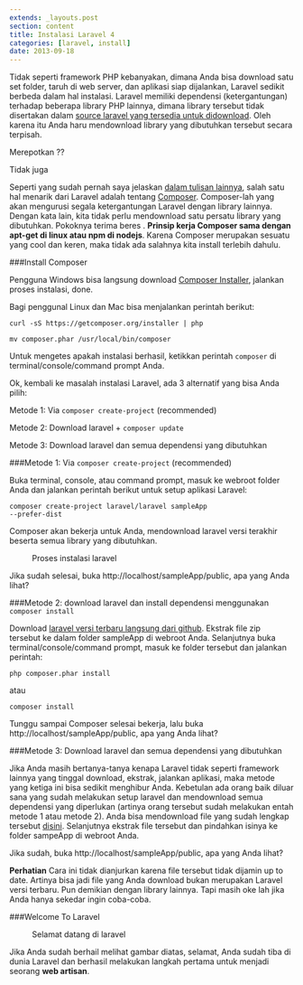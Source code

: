 ```yaml
---
extends: _layouts.post
section: content
title: Instalasi Laravel 4
categories: [laravel, install]
date: 2013-09-18
---
```


Tidak seperti framework PHP kebanyakan, dimana Anda bisa download satu set folder, taruh di web server, dan aplikasi siap dijalankan, Laravel sedikit berbeda dalam hal instalasi. Laravel memiliki dependensi (ketergantungan) terhadap beberapa library PHP lainnya, dimana library tersebut tidak disertakan dalam [source laravel yang tersedia untuk didownload](https://github.com/laravel/laravel). Oleh karena itu Anda haru mendownload library yang dibutuhkan tersebut secara terpisah.

Merepotkan ??

Tidak juga

Seperti yang sudah pernah saya jelaskan [dalam tulisan lainnya](http://id-laravel.com/kenapa-memilih-laravel/), salah satu hal menarik dari Laravel adalah tentang [Composer](http://getcomposer.org). Composer-lah yang akan mengurusi segala ketergantungan Laravel dengan library lainnya. Dengan kata lain, kita tidak perlu mendownload satu persatu library yang dibutuhkan. Pokoknya terima beres  . **Prinsip kerja Composer sama dengan apt-get di linux atau npm di nodejs**. Karena Composer merupakan sesuatu yang cool dan keren, maka tidak ada salahnya kita install terlebih dahulu.

###Install Composer

Pengguna Windows bisa langsung download [Composer Installer](http://getcomposer.org/Composer-Setup.exe), jalankan proses instalasi, done.

Bagi penggunal Linux dan Mac bisa menjalankan perintah berikut:
<p><code>curl -sS https://getcomposer.org/installer | php</code></p>
<p><code>mv composer.phar /usr/local/bin/composer</code></p>

Untuk mengetes apakah instalasi berhasil, ketikkan perintah <code>composer</code> di terminal/console/command prompt Anda.

Ok, kembali ke masalah instalasi Laravel, ada 3 alternatif yang bisa Anda pilih:

Metode 1: Via <code>composer create-project</code> (recommended)

Metode 2: Download laravel + <code>composer update</code>

Metode 3: Download laravel dan semua dependensi yang dibutuhkan

###Metode 1:  Via <code>composer create-project</code> (recommended)

Buka terminal, console, atau command prompt, masuk ke webroot folder Anda dan jalankan perintah berikut untuk setup aplikasi Laravel:

<code>composer create-project laravel/laravel sampleApp --prefer-dist</code>

Composer akan bekerja untuk Anda, mendownload laravel versi terakhir beserta semua library yang dibutuhkan.

<figure>
	<img src="https://dl.dropboxusercontent.com/u/21271348/id-laravel.com/laravel-installation-process.png" alt=""  />
	<figcaption>Proses instalasi laravel</figcaption>
</figure>

Jika sudah selesai, buka http://localhost/sampleApp/public, apa yang Anda lihat?

###Metode 2: download laravel dan install dependensi menggunakan <code>composer install</code>

Download [laravel versi terbaru langsung dari github](http://github.com/laravel/laravel/archive/master.zip). Ekstrak file zip tersebut ke dalam folder sampleApp di webroot Anda. Selanjutnya buka terminal/console/command prompt, masuk ke folder tersebut dan jalankan perintah:

<code>php composer.phar install</code>

atau

<code>composer install</code>

Tunggu sampai Composer selesai bekerja, lalu buka http://localhost/sampleApp/public, apa yang Anda lihat?

###Metode 3: Download laravel dan semua dependensi yang dibutuhkan

Jika Anda masih bertanya-tanya kenapa Laravel tidak seperti framework lainnya yang tinggal download, ekstrak, jalankan aplikasi, maka metode yang ketiga ini bisa sedikit menghibur Anda. Kebetulan ada orang baik diluar sana yang sudah melakukan setup laravel dan mendownload semua dependensi yang diperlukan (artinya orang tersebut sudah melakukan entah metode 1 atau metode 2). Anda bisa mendownload file yang sudah lengkap tersebut [disini](https://github.com/mandado/laravel-preloaded/archive/master.zip). Selanjutnya ekstrak file tersebut dan pindahkan isinya ke folder sampeApp di webroot Anda.

Jika sudah, buka http://localhost/sampleApp/public, apa yang Anda lihat?

**Perhatian**
Cara ini tidak dianjurkan karena file tersebut tidak dijamin up to date. Artinya bisa jadi file yang Anda download bukan merupakan Laravel versi terbaru. Pun demikian dengan library lainnya. Tapi masih oke lah jika Anda hanya sekedar ingin coba-coba.

###Welcome To Laravel

<figure>
	<img src="https://dl.dropboxusercontent.com/u/21271348/id-laravel.com/laravel-welcome.png" alt=""   />
	<figcaption>Selamat datang di laravel</figcaption>
</figure>

Jika Anda sudah berhail melihat gambar diatas, selamat, Anda sudah tiba di dunia Laravel dan berhasil melakukan langkah pertama untuk menjadi seorang **web artisan**.
